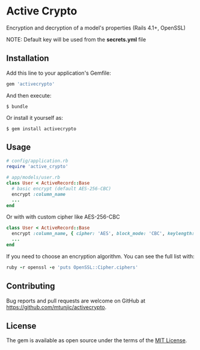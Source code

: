 # Active Crypto

Encryption and decryption of a model's properties (Rails 4.1+, OpenSSL)

NOTE: Default key will be used from the **secrets.yml** file

## Installation

Add this line to your application's Gemfile:

```ruby
gem 'activecrypto'
```

And then execute:

    $ bundle

Or install it yourself as:

    $ gem install activecrypto

## Usage

```ruby
# config/application.rb
require 'active_crypto' 
```

```ruby
# app/models/user.rb
class User < ActiveRecord::Base
  # basic encrypt (default AES-256-CBC)
  encrypt :column_name
  ...
end
```

Or with with custom cipher like AES-256-CBC 

```ruby
class User < ActiveRecord::Base
  encrypt :column_name, { cipher: 'AES', block_mode: 'CBC', keylength: 256 }
  ...
end
```

If you need to choose an encryption algorithm. You can see the full list with:

```ruby
ruby -r openssl -e 'puts OpenSSL::Cipher.ciphers'
```

## Contributing

Bug reports and pull requests are welcome on GitHub at https://github.com/mtunjic/activecrypto.


## License

The gem is available as open source under the terms of the [MIT License](http://opensource.org/licenses/MIT).

